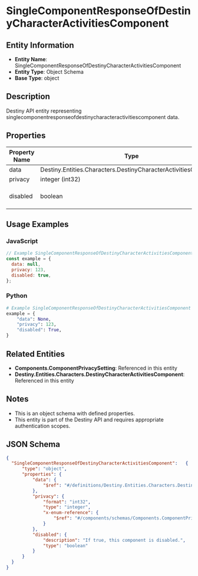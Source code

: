 # SingleComponentResponseOfDestinyCharacterActivitiesComponent

## Entity Information
- **Entity Name**: SingleComponentResponseOfDestinyCharacterActivitiesComponent
- **Entity Type**: Object Schema
- **Base Type**: object

## Description
Destiny API entity representing singlecomponentresponseofdestinycharacteractivitiescomponent data.

## Properties

| Property Name | Type | Description | Required |
|---------------|------|-------------|----------|
| data | Destiny.Entities.Characters.DestinyCharacterActivitiesComponent |  | No |
| privacy | integer (int32) |  | No |
| disabled | boolean | If true, this component is disabled. | No |

## Usage Examples

### JavaScript
```javascript
// Example SingleComponentResponseOfDestinyCharacterActivitiesComponent object
const example = {
  data: null,
  privacy: 123,
  disabled: true,
};
```

### Python
```python
# Example SingleComponentResponseOfDestinyCharacterActivitiesComponent object
example = {
    "data": None,
    "privacy": 123,
    "disabled": True,
}
```

## Related Entities
- **Components.ComponentPrivacySetting**: Referenced in this entity
- **Destiny.Entities.Characters.DestinyCharacterActivitiesComponent**: Referenced in this entity

## Notes
- This is an object schema with defined properties.
- This entity is part of the Destiny API and requires appropriate authentication scopes.

## JSON Schema
```json
{
  "SingleComponentResponseOfDestinyCharacterActivitiesComponent":   {
      "type": "object",
      "properties": {
          "data": {
              "$ref": "#/definitions/Destiny.Entities.Characters.DestinyCharacterActivitiesComponent"
          },
          "privacy": {
              "format": "int32",
              "type": "integer",
              "x-enum-reference": {
                  "$ref": "#/components/schemas/Components.ComponentPrivacySetting"
              }
          },
          "disabled": {
              "description": "If true, this component is disabled.",
              "type": "boolean"
          }
      }
  }
}
```
